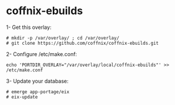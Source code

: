 coffnix-ebuilds
================

1- Get this overlay:

~~~~
# mkdir -p /var/overlay/ ; cd /var/overlay/ 
# git clone https://github.com/coffnix/coffnix-ebuilds.git
~~~~


2- Configure /etc/make.conf:

~~~~
echo 'PORTDIR_OVERLAY="/var/overlay/local/coffnix-ebuilds"' >> /etc/make.conf
~~~~

3- Update your database:

~~~
# emerge app-portage/eix
# eix-update
~~~
